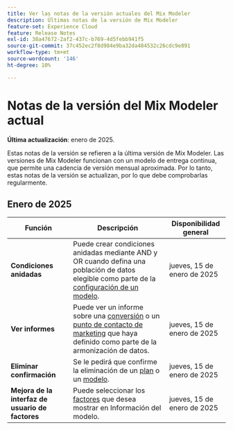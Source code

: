 ```yaml
---
title: Ver las notas de la versión actuales del Mix Modeler
description: Últimas notas de la versión de Mix Modeler
feature-set: Experience Cloud
feature: Release Notes
exl-id: 38a47672-2af2-437c-b769-4d5febb941f5
source-git-commit: 37c452ec2f8d984e9ba32da484532c26cdc9e891
workflow-type: tm+mt
source-wordcount: '146'
ht-degree: 10%

---
```


# Notas de la versión del Mix Modeler actual

**Última actualización**: enero de 2025.

Estas notas de la versión se refieren a la última versión de Mix Modeler. Las versiones de Mix Modeler funcionan con un modelo de entrega continua, que permite una cadencia de versión mensual aproximada. Por lo tanto, estas notas de la versión se actualizan, por lo que debe comprobarlas regularmente.

## Enero de 2025

| Función | Descripción | Disponibilidad general |
|---|---|---|
| **Condiciones anidadas** | Puede crear condiciones anidadas mediante AND y OR cuando defina una población de datos elegible como parte de la [configuración de un modelo](/help/models/create.md#configure). | jueves, 15 de enero de 2025 |
| **Ver informes** | Puede ver un informe sobre una [conversión](/help/harmonize-data/conversions.md#view-report) o un [punto de contacto de marketing](/help/harmonize-data/marketing-touchpoints.md#view-report) que haya definido como parte de la armonización de datos. | jueves, 15 de enero de 2025 |
| **Eliminar confirmación** | Se le pedirá que confirme la eliminación de un [plan](/help/plans/overview.md#delete-plans) o un [modelo](/help/models/overview.md#delete-models). | jueves, 15 de enero de 2025 |
| **Mejora de la interfaz de usuario de factores** | Puede seleccionar los [factores](/help/models/insights.md#factors-beta) que desea mostrar en Información del modelo. | jueves, 15 de enero de 2025 |



